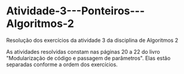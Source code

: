 # Atividade-3---Ponteiros---Algoritmos-2
Resolução dos exercícios da atividade 3 da disciplina de Algoritmos 2

As atividades resolvidas constam nas páginas 20 a 22 do livro "Modularização de código e passagem de parâmetros". Elas estão separadas conforme a ordem dos exercícios.
